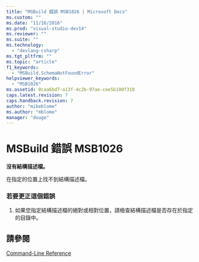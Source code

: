 ```yaml
---
title: "MSBuild 錯誤 MSB1026 | Microsoft Docs"
ms.custom: ""
ms.date: "11/16/2016"
ms.prod: "visual-studio-dev14"
ms.reviewer: ""
ms.suite: ""
ms.technology: 
  - "devlang-csharp"
ms.tgt_pltfrm: ""
ms.topic: "article"
f1_keywords: 
  - "MSBuild.SchemaNotFoundError"
helpviewer_keywords: 
  - "MSB1026"
ms.assetid: 0caa6bd7-a13f-4c2b-97ae-cee5b100f318
caps.latest.revision: 7
caps.handback.revision: 7
author: "mikeblome"
ms.author: "mblome"
manager: "douge"
---
```

# MSBuild 錯誤 MSB1026
**沒有結構描述檔。**  
  
 在指定的位置上找不到結構描述檔。  
  
### 若要更正這個錯誤  
  
1.  如果您指定結構描述檔的絕對或相對位置，請檢查結構描述檔是否存在於指定的目錄中。  
  
## 請參閱  
 [Command\-Line Reference](../msbuild/msbuild-command-line-reference.md)
